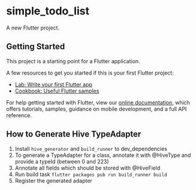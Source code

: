 # simple_todo_list

A new Flutter project.

## Getting Started

This project is a starting point for a Flutter application.

A few resources to get you started if this is your first Flutter project:

- [Lab: Write your first Flutter app](https://flutter.dev/docs/get-started/codelab)
- [Cookbook: Useful Flutter samples](https://flutter.dev/docs/cookbook)

For help getting started with Flutter, view our
[online documentation](https://flutter.dev/docs), which offers tutorials,
samples, guidance on mobile development, and a full API reference.

## How to Generate Hive TypeAdapter

1. Install ``hive_generator`` and ``build_runner`` to dev_dependencies
2. To generate a TypeAdapter for a class, annotate it with @HiveType and provide a typeId (between 0 and 223)
3. Annotate all fields which should be stored with @HiveField
4. Run build task ``flutter packages pub run build_runner build``
5. Register the generated adapter